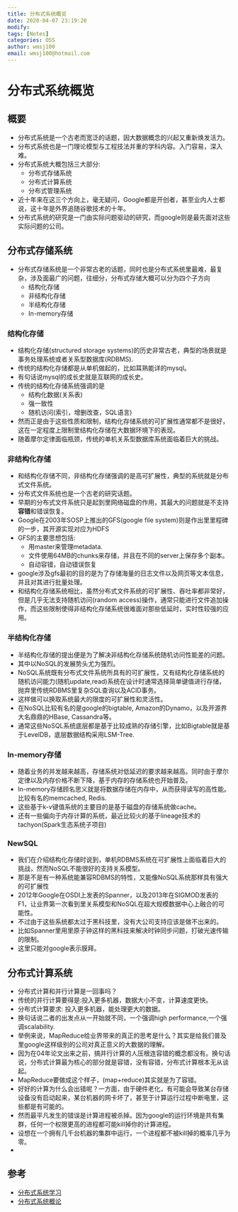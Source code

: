 ```yaml
---
title: 分布式系统概览
date: 2020-04-07 23:19:20
modify: 
tags: [Notes]
categories: OSS
author: wmsj100
email: wmsj100@hotmail.com
---
```


# 分布式系统概览

## 概要

- 分布式系统是一个古老而宽泛的话题，因大数据概念的兴起又重新焕发活力。
- 分布式系统也是一门理论模型与工程技法并重的学科内容。入门容易，深入难。
- 分布式系统大概包括三大部分:
	- 分布式存储系统
	- 分布式计算系统
	- 分布式管理系统
- 近十年来在这三个方向上，毫无疑问，Google都是开创者，甚至业内人士都说，这十年是外界追随谷歌技术的十年。
- 分布式系统的研究是一门由实际问题驱动的研究，而google则是最先面对这些实际问题的公司。

## 分布式存储系统

- 分布式存储系统是一个非常古老的话题，同时也是分布式系统里最难，最复杂，涉及面最广的问题，往细分，分布式存储大概可以分为四个子方向
	- 结构化存储
	- 非结构化存储
	- 半结构化存储
	- In-memory存储

### 结构化存储

- 结构化存储(structured storage systems)的历史非常古老，典型的场景就是事务处理系统或者关系型数据库(RDBMS).
- 传统的结构化存储都是从单机做起的，比如耳熟能详的mysql。
- 有句话说mysql的成长史就是互联网的成长史。
- 传统的结构化存储系统强调的是
	- 结构化数据(关系表)
	- 强一致性
	- 随机访问(索引，增删改查，SQL语言)
- 然而正是由于这些性质和限制，结构化存储系统的可扩展性通常都不是很好，这在一定程度上限制里结构化存储在大数据环境下的表现。
- 随着摩尔定律面临瓶颈，传统的单机关系型数据库系统面临着巨大的挑战。

### 非结构化存储

- 和结构化存储不同，非结构化存储强调的是高可扩展性，典型的系统就是分布式文件系统。
- 分布式文件系统也是一个古老的研究话题。
- 早期的分布式文件系统只是起到里网络磁盘的作用，其最大的问题就是不支持**容错**和错误恢复。
- Google在2003年SOSP上推出的GFS(google file system)则是作出里里程碑的一步，其开源实现对应为HDFS
- GFS的主要思想包括:
	- 用master来管理metadata.
	- 文件使用64MB的chunks来存储，并且在不同的server上保存多个副本。
	- 自动容错，自动错误恢复
- google涉及gfs最初的目的是为了存储海量的日志文件以及网页等文本信息，并且对其进行批量处理。
- 和结构化存储系统相比，虽然分布式文件系统的可扩展性、吞吐率都非常好，但是几乎无法支持随机访问(random access)操作，通常只能进行文件追加操作，而这些限制使得非结构化存储系统很难面对那些低延时，实时性较强的应用。

### 半结构化存储

- 半结构化存储的提出便是为了解决非结构化存储系统随机访问性能差的问题。
- 其中以NoSQL的发展势头尤为强烈。
- NoSQL系统既有分布式文件系统所具有的可扩展性，又有结构化存储系统的随机访问能力(随机update,read)系统在设计时通常选择简单键值进行存储，抛弃里传统RDBMS里复杂SQL查询以及ACID事务。
- 这样做可以换取系统最大的限度的可扩展性和灵活性。
- 在NoSQL比较有名的是google的bigtable, Amazon的Dynamo，以及开源界大名鼎鼎的HBase, Cassandra等。
- 通常这些NoSQL系统底层都是基于比较成熟的存储引擎，比如Bigtable就是基于LevelDB，底层数据结构采用LSM-Tree.

### In-memory存储

- 随着业务的并发越来越高，存储系统对低延迟的要求越来越高。同时由于摩尔定律以及内存价格不断下降，基于内存的存储系统也开始普及。
- In-memory存储顾名思义就是将数据存储在内存中，从而获得读写的高性能。比较有名的memcached, Redis.
- 这些基于k-v键值系统的主要目的是基于磁盘的存储系统做cache。
- 还有一些偏向于内存计算的系统，最近比较火的基于lineage技术的tachyon(Spark生态系统子项目)

### NewSQL

- 我们在介绍结构化存储时说到，单机RDBMS系统在可扩展性上面临着巨大的挑战，然而NoSQL不能很好的支持关系模型。
- 那是不是有一种系统能兼容RDBMS的特性，又能像NoSQL系统那样具有强大的可扩展性
- 2012年Google在OSDI上发表的Spanner，以及2013年在SIGMOD发表的F1，让业界第一次看到里关系模型和NoSQL在超大规模数据中心上融合的可能性。
- 不过由于这些系统都太过于黑科技里，没有大公司支持应该是做不出来的。
- 比如Spanner里用里原子钟这样的黑科技来解决时钟同步问题，打破光速传输的限制。
- 这里只能对google表示膜拜。

## 分布式计算系统

- 分布式计算和并行计算是一回事吗？
- 传统的并行计算要得是:投入更多机器，数据大小不变，计算速度更快。
- 分布式计算要求: 投入更多机器，能处理更大的数据。
- 换句话说二者的出发点从一开始就不同，一个强调high performance,一个强调scalability.
- 举例来说，MapReduce给业界带来的真正的思考是什么？其实是给我们普及里google这样级别的公司对真正意义的大数据的理解。
- 因为在04年论文出来之前，搞并行计算的人压根连容错的概念都没有。换句话说，分布式计算最为核心的部分就是容错，没有容错，分布式计算根本无从谈起。
- MapReduce要做成这个样子，(map+reduce)其实就是为了容错。
- 好好的计算为什么会出错呢？一方面，由于硬件老化，有可能会导致某台存储设备没有启动起来，某台机器的网卡坏了，甚至于计算运行过程中断电里，这些都是有可能的。
- 然而最平凡发生的错误是计算进程被杀掉。因为google的运行环境是共有集群，任何一个权限更高的进程都可能kill掉你的计算进程。
- 设想在一个拥有几千台机器的集群中运行，一个进程都不被kill掉的概率几乎为零。
- 

## 参考

- [分布式系统学习](https://www.cnblogs.com/xybaby/p/7787034.html)
- [分布式系统概论](https://www.zhihu.com/question/23645117)
